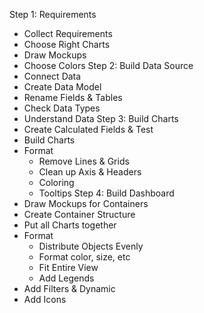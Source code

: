 Step 1: Requirements
-  Collect Requirements
-  Choose Right Charts
-  Draw Mockups
-  Choose Colors
Step 2: Build Data Source
- Connect Data
- Create Data Model
- Rename Fields & Tables
- Check Data Types
- Understand Data
Step 3: Build Charts
- Create Calculated Fields & Test
- Build Charts
- Format
  - Remove Lines & Grids
  - Clean up Axis & Headers
  - Coloring
  - Tooltips
Step 4: Build Dashboard
- Draw Mockups for Containers
- Create Container Structure
- Put all Charts together
- Format
  - Distribute Objects Evenly
  - Format color, size, etc
  - Fit Entire View
  - Add Legends
- Add Filters & Dynamic
- Add Icons
